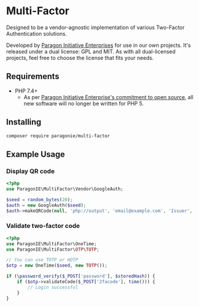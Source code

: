 # Multi-Factor

Designed to be a vendor-agnostic implementation of various Two-Factor 
Authentication solutions.

Developed by [Paragon Initiative Enterprises](https://paragonie.com) for use
in our own projects. It's released under a dual license: GPL and MIT. As with
all dual-licensed projects, feel free to choose the license that fits your
needs.

## Requirements

* PHP 7.4+
  * As per [Paragon Initiative Enterprise's commitment to open source](https://paragonie.com/blog/2016/04/go-php-7-our-commitment-maintaining-our-open-source-projects),
    all new software will no longer be written for PHP 5.

## Installing

```sh
composer require paragonie/multi-factor
```

## Example Usage

### Display QR code

```php
<?php
use ParagonIE\MultiFactor\Vendor\GoogleAuth;

$seed = random_bytes(20);
$auth = new GoogleAuth($seed);
$auth->makeQRCode(null, 'php://output', 'email@example.com', 'Issuer', 'Label');
```

### Validate two-factor code

```php
<?php
use ParagonIE\MultiFactor\OneTime;
use ParagonIE\MultiFactor\OTP\TOTP;

// You can use TOTP or HOTP
$otp = new OneTime($seed, new TOTP());

if (\password_verify($_POST['password'], $storedHash)) {
    if ($otp->validateCode($_POST['2facode'], time())) {
        // Login successful    
    }
}
```
